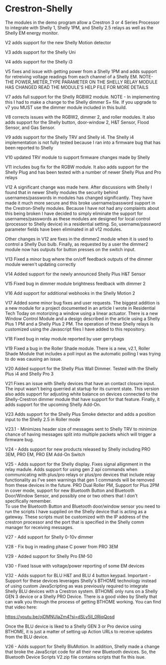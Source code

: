 # Crestron-Shelly

The modules in the demo program allow a Crestron 3 or 4 Series Processor to
integrate with Shelly 1, Shelly 1PM, and Shelly 2.5 relays as well as the
Shelly EM energy monitor.  

V2 adds support for the new Shelly Motion detector

V3 adds support for the Shelly Uni

V4 adds support for the Shelly i3

V5 fixes and issue with getting power from a Shelly 1PM and adds support for retreiving voltage readings from
each channel of a Shelly EM.  NOTE- THE POWER_METER_TYPE PARAMETER ON THE SHELLY RELAY MODULE HAS CHANGED
READ THE MODULE'S HELP FILE FOR MORE DETAILS

V7 adds full support for the Shelly RGBW2 module.  NOTE - In implementing this I had to make a change to the Shelly
dimmer S+ file.  If you upgrade to v7 you MUST use the dimmer module included in this build.

V8 corrects issues with the RGBW2, dimmer 2, and roller modules.  It also adds support for the Shelly button,
door-window 2, H&T Sensor, Flood Sensor, and Gas Sensor.  

V9 adds support for the Shelly TRV and Shelly i4.  The Shelly i4 implementation is not fully tested because
I ran into a firmware bug that has been reported to Shelly

V10 updated TRV module to support firmware changes made by Shelly

V11 includes bug fix for the RGBW module.  It also adds support for the Shelly Plug and has been tested with a number 
of newer Shelly Plus and Pro relays

V12 A significant change was made here.  After discussions with Shelly I found that in newer Shelly modules the
security behind usernames/passwords in modules has changed significantly.  They have made it much more secure
and this broke username/password support in the Crestron-Shelly modules.  Because I have not had any 
complaints about this being broken I have decided to simply eliminate the support for usernames/passwords
as these modules are designed for local control (processor to Shelly device) in a residential setting.  So,
username/password parameter fields have been eliminated in all v12 modules.

Other changes in V12 are fixes in the dimmer2 module when it is used to control a Shelly Duo bulb.  Finally,
as requested by a user the dimmer2 module now has outputs for button presses on the switch input.

V13 Fixed a minor bug where the on/off feedback outputs of the dimmer module weren't updating correctly

V14 Added support for the newly announced Shelly Plus H&T Sensor

V15 Fixed bug in dimmer module brightness feedback with dimmer 2

V16 Add support for additional webhooks in the Shelly Motion 2

V17 Added some minor bug fixes and user requests.  The biggest addition is a new module for a project
documented in an article I wrote in Residential Tech Today on motorizing a window using a linear 
actuator.  There is a new Window Control Module and a design described in the article using a Shelly
Plus 1 PM and a Shelly Plus 2 PM.  The operation of these Shelly relays is customized using the 
Javascript files I have added to this repository.  

V18 Fixed bug in relay module reported by user gerrybags

V19 Fixed a bug in the Roller Shade module.  There is a new, v2.1, Roller Shade Module that includes
a poll input as the automatic polling I was trying to do was causing an issue.

V20 Added support for the Shelly Plus Wall Dimmer.  Tested with the Shelly Plus i4 and Shelly Pro 3

V21 Fixes an issue with Shelly devices that have an contact closure input. The input wasn't being 
querried at startup for its current state.  This version also adds support for adjusting white balance
on devices connected to the Shelly-Crestron dimmer module that have support for that feature.  Finally,
it adds support for the upcoming Shelly Add-On.

V23 Adds support for the Shelly Plus Smoke detector and adds a position input to the Shelly 2.5 in Roller
mode

V23.1 - Minimizes header size of messages sent to Shelly TRV to minimize chance of having
messages split into multiple packets which will trigger a firmware bug.

V24 - Adds support for new products released by Shelly including PRO 3EM, PRO EM, PRO EM Add-On Switch

V25 - Adds support for the Shelly display.  Fixes signal allignment in the relay madule.  Adds support
for using gen 2 api commands when communicating with plus/pro relays or plus/pro devices that include
relay functionality as I've seen warnings that gen 1 commands will be removed from these devices in the
future.
PRO Dual Roller PM, Support for Plus 2PM in cover mode, support for new Bluetooth Button and Bluetooth
Door/Window Sensor, and possibly one or two others that I don't specifically remember.  
To use the Bluetooth Button and Bluetooth door/window sensor you need to run the
scripts I have supplied on the Shelly device that is acting as a gateway.  These scripts must be 
customized with the IP address of the crestron processor and the port that is specified in the Shelly
comm manager for receiving messages.

V27 - Add support for Shelly 0-10v dimmer

V28 - Fix bug in reading phase C power from PRO 3EM

V29 - Added support for Shelly Pro EM-50

V30 - Fixed Issue with voltage/power reporting of some EM devices 

V32 - Adds support for BLU H&T and BLU 4 button keypad.  Important - Support for these devices
leverages Shelly's BTHOME technology instead of using custom JavaScripting as was previously 
required to integrate Shelly BLU devices with a Crestron system.  BTHOME only runs on a Shelly
GEN 3 device or a Shelly PRO Device.  There is a good video by Shelly that can walk you 
through the process of getting BTHOME working.  You can find that video here:

https://youtu.be/ojDMNUlaZm4?si=dSLy5Il_0RiqQosd

Once the BLU device is liked to a Shelly GEN 3 or Pro device using BTHOME, it is just a matter
of setting up Action URLs to receive updates from the BLU device.  



V26 - Adds support for Shelly BluMotion.  In addition, Shelly made a change that broke the
JavaScript code for all their new Bluetooth devices.  So, the Bluetooth Device Scripts V2.zip
file contains scripts that fix this isue.


